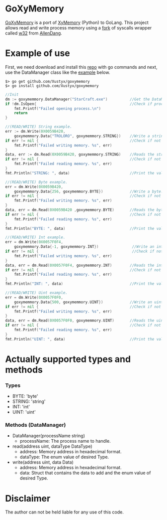 # GoXyMemory
[GoXyMemory][git-goxymemory-url] is a port of [XyMemory][git-xymemory-url] (Python) to GoLang.
This project allows read and write process memory using a [fork][git-w32-fork-url] of syscalls wrapper called
[w32][git-w32-url] from [AllenDang][git-allen-url].

# Example of use
First, we need download and install this [repo][git-goxymemory-url] with go commands and next, use the DataManager
class like the [example][git-goxymemory-example-url] below.

```
$> go get github.com/Xustyx/goxymemory
$> go install github.com/Xustyx/goxymemory
```

```go
//Init
dm := goxymemmory.DataManager("StarCraft.exe") 	        //Get the DataManager with the process passed.
if !dm.IsOpen{				                            //Check if process was opened.
    fmt.Printf("Failed opening process.\n")
    return
}

//(READ/WRITE) String example.
err := dm.Write(0X0059B420,
    goxymemmory.Data{"TROLORO", goxymemmory.STRING})	//Write a string.
if err != nil {							                //Check if not failed.
    fmt.Printf("Failed writing memory. %s", err)
}
data, err := dm.Read(0X0059B420, goxymemmory.STRING)	//Reads the string.
if err != nil {						                    //Check if not failed.
    fmt.Printf("Failed reading memory. %s", err)
}
fmt.Println("STRING: ", data)					        //Print the value.

//(READ/WRITE) Byte example.
err = dm.Write(0X0059B420,
    goxymemmory.Data{256, goxymemmory.BYTE})		    //Write a byte.
if err != nil {							                //Check if not failed.
    fmt.Printf("Failed writing memory. %s", err)
}
data, err = dm.Read(0X0059B420 ,goxymemmory.BYTE)		//Reads the byte.
if err != nil {							                //Check if not failed.
    fmt.Printf("Failed reading memory. %s", err)
}
fmt.Println("BYTE: ", data)				            	//Print the value.

//(READ/WRITE) Int example.
err = dm.Write(0X0057F0F4,
    goxymemmory.Data{-1, goxymemmory.INT})			     //Write an int.
if err != nil {							                 //Check if not failed.
    fmt.Printf("Failed writing memory. %s", err)
}
data, err = dm.Read(0X0057F0F4, goxymemmory.INT)		//Reads the int.
if err != nil {						                	//Check if not failed.
    fmt.Printf("Failed reading memory. %s", err)
}
fmt.Println("INT: ", data)					            //Print the value.

//(READ/WRITE) Uint example.
err = dm.Write(0X0057F0F0,
    goxymemmory.Data{500, goxymemmory.UINT})	    	//Write an uint.
if err != nil {							                //Check if not failed.
    fmt.Printf("Failed writing memory. %s", err)
}
data, err = dm.Read(0X0057F0F0, goxymemmory.UINT)		//Reads the uint.
if err != nil {						                	//Check if not failed.
    fmt.Printf("Failed reading memory. %s", err)
}
fmt.Println("UINT: ", data)					            //Print the value.
```

# Actually supported types and methods
### Types
- BYTE: 'byte'
- STRING: 'string'
- INT: 'int'
- UINT: 'uint'

### Methods (DataManager)
* DataManager(processName string)
  * processName: The process name to handle.
* read(address uint, dataType DataType)
  * address: Memory address in hexadecimal format.
  * dataType: The enum value of desired Type.
* write(address uint, data Data)
  * address: Memory address in hexadecimal format.
  * data: Struct that contains the data to add and the enum value of desired Type.

# Disclaimer
The author can not be held liable for any use of this code.

[git-goxymemory-example-url]: <https://github.com/Xustyx/goxymemory/tree/master/example>
[git-goxymemory-url]: <https://github.com/Xustyx/goxymemory>
[git-xymemory-url]: <https://github.com/Xustyx/xymemory>
[git-w32-url]: <https://github.com/AllenDang/w32>
[git-allen-url]: <https://github.com/AllenDang/w32>
[git-w32-fork-url]: <https://github.com/Xustyx/w32>
